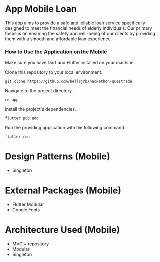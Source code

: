 # App Mobile Loan 

This app aims to provide a safe and reliable loan service specifically designed to meet the financial needs of elderly individuals. Our primary focus is on ensuring the safety and well-being of our clients by providing them with a smooth and affordable loan experience.

### How to Use the Application on the Mobile

Make sure you have Dart and Flutter installed on your machine.

Clone this repository to your local environment.

```
git clone https://github.com/bellujrb/hackathon-questrade
```

Navigate to the project directory.

```
cd app
```

Install the project's dependencies.

```
flutter pub add
```

Run the providing application with the following command.

```
flutter run
```

# Design Patterns (Mobile)
- Singleton

# External Packages (Mobile)

- Flutter Modular
- Google Fonts

# Architecture Used (Mobile)

- MVC + repository
- Modular
- Singleton
